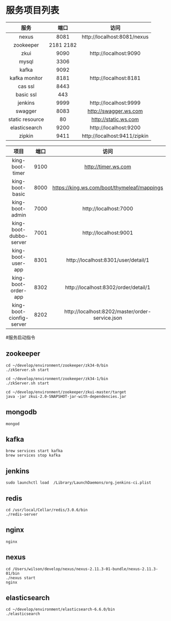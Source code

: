 # 服务项目列表

| 服务                  | 端口 | 访问 |
|:-------------------------:|:-----------:| :--------------------------------------------:|
| nexus                     | 8081        | http://localhost:8081/nexus                   |
| zookeeper                 | 2181 2182   |                                               |
| zkui                      | 9090        | http://localhost:9090                         |
| mysql                     | 3306        |                                               |
| kafka                     | 9092        |                                               |
| kafka monitor             | 8181        | http://localhost:8181                         |
| cas ssl                   | 8443        |                                               |
| basic ssl                 | 443         |                                               |
| jenkins                   | 9999        | http://localhost:9999                         |
| swagger                   | 8083        | http://swagger.ws.com                         |
| static resource           | 80          | http://static.ws.com                          |
| elasticsearch             | 9200        | http://localhost:9200                         |
| zipkin                    | 9411        | http://localhost:9411/zipkin                  |



| 项目                 | 端口 | 访问 |
|:-------------------------:|:-----------:| :----------------------------------------------:|
| king-boot-timer           | 9100        | http://timer.ws.com                             |
| king-boot-basic           | 8000        | https://king.ws.com/boot/thymeleaf/mappings     |       
| king-boot-admin           | 7000        | http://localhost:7000                           |        
| king-boot-dubbo-server    | 7001        | http://localhost:9001                           |
| king-boot-user-app        | 8301        | http://localhost:8301/user/detail/1             |
| king-boot-order-app       | 8302        | http://localhost:8302/order/detail/1            |
| king-boot-cionfig-server  | 8202        | http://localhost:8202/master/order-service.json |




#服务启动指令

## zookeeper

```
cd ~/develop/environment/zookeeper/zk34-0/bin 
./zkServer.sh start

cd ~/develop/environment/zookeeper/zk34-1/bin 
./zkServer.sh start

cd ~/develop/environment/zookeeper/zkui-master/target
java -jar zkui-2.0-SNAPSHOT-jar-with-dependencies.jar
```

## mongodb
```
mongod
```

## kafka

```
brew services start kafka
brew services stop kafka
```

## jenkins

```
sudo launchctl load  /Library/LaunchDaemons/org.jenkins-ci.plist
```

## redis

```
cd /usr/local/Cellar/redis/3.0.6/bin
./redis-server
```

## nginx

```
nginx
```

## nexus

```
cd /Users/wilson/develop/nexus/nexus-2.11.3-01-bundle/nexus-2.11.3-01/bin
./nexus start
nginx
```

## elasticsearch
```
cd ~/develop/environment/elasticsearch-6.6.0/bin
./elasticsearch
```


